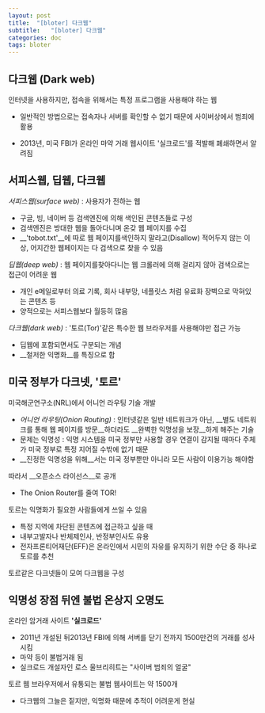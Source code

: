 ```yaml
---
layout: post
title:  "[bloter] 다크웹"
subtitle:   "[bloter] 다크웹"
categories: doc
tags: bloter
---
```




## 다크웹 (Dark web)

인터넷을 사용하지만, 접속을 위해서는 특정 프로그램을 사용해야 하는 웹 

* 일반적인 방법으로는 접속자나 서버를 확인할 수 없기 때문에 사이버상에서 범죄에 활용

* 2013년, 미국 FBI가 온라인 마약 거래 웹사이트 '실크로드'를 적발해 폐쇄하면서 알려짐


## 서피스웹, 딥웹, 다크웹 

_서피스웹(surface web)_ : 사용자가 전하는 웹

* 구글, 빙, 네이버 등 검색엔진에 의해 색인된 콘텐츠들로 구성 
* 검색엔진은 방대한 웹을 돌아다니며 온갖 웹 페이지를 수집 
* __'tobot.txt'__에 따로 웹 페이지를색인하지 말라고(Disallow) 적어두지 않는 이상, 어지간한 웹페이지는 다 검색으로 찾을 수 있음

_딥웹(deep web)_ : 웹 페이지를찾아다니는 웹 크롤러에 의해 걸리지 않아 검색으로는 접근이 어려운 웹 

- 개인 e메일로부터 의료 기록, 회사 내부망, 네플릿스 처럼 유료화 장벽으로 막혀있는 콘텐츠 등 
- 양적으로는 서피스웹보다 월등히 많음 

_다크웹(dark web)_ : '토르(Tor)'같은 특수한 웹 브라우저를 사용해야만 접근 가능 

- 딥웹에 포함되면서도 구분되는 개념
- __철저한 익명화__를 특징으로 함 



## 미국 정부가 다크넷, '토르' 

미국해군연구소(NRL)에서 어니언 라우팅 기술 개발

* _어니언 라우팅(Onion Routing)_ : 인터넷같은 일반 네트워크가 아닌, __별도 네트워크를 통해 웹 페이지를 방문__하더라도 __완벽한 익명성을 보장__하게 해주는 기술 
* 문제는 익명성 : 익명 시스템을 미국 정부만 사용할 경우 연결이 감지될 때마다 주체가 미국 정부로 특정 지어질 수밖에 없기 때문
* __진정한 익명성을 위해__서는 미국 정부뿐만 아니라 모든 사람이 이용가능 해야함

따라서 __오픈소스 라이선스__로 공개

* The Onion Router를 줄여 TOR!

토르는 익명화가 필요한 사람들에게 쓰일 수 있음

* 특정 지역에 차단된 콘텐츠에 접근하고 싶을 때
* 내부고발자나 반체제인사, 반정부인사도 유용
* 전자프론티어재단(EFF)은 온라인에서 시민의 자유를 유지하기 위한 수단 중 하나로 토르를 추천

토르같은 다크넷들이 모여 다크웹을 구성

 

## 익명성 장점 뒤엔 불법 온상지 오명도

온라인 암거래 사이트 __'실크로드'__

* 2011년 개설된 뒤2013년 FBI에 의해 서버를 닫기 전까지 1500만건의 거래를 성사시킴
* 마약 등이 불법거래 됨
* 실크로드 개설자인 로스 울브리히트는 "사이버 범죄의 얼굴"

토르 웹 브라우저에서 유통되는 불법 웹사이트는 약 1500개

- 다크웹의 그늘은 짙지만, 익명화 때문에 추적이 어려운게 현실 